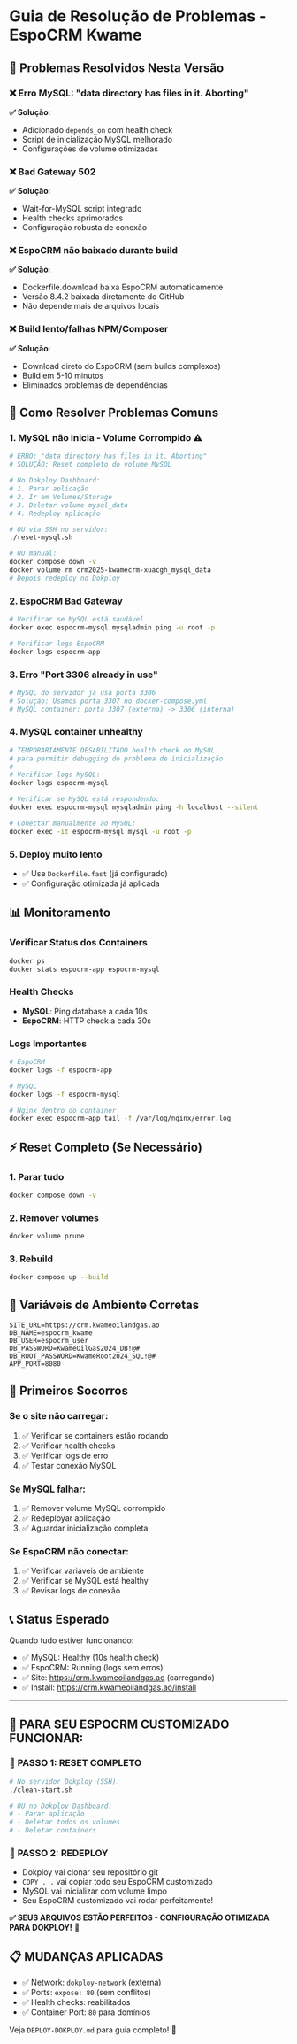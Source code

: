 # Guia de Resolução de Problemas - EspoCRM Kwame

## 🚨 Problemas Resolvidos Nesta Versão

### ❌ **Erro MySQL**: "data directory has files in it. Aborting"
**✅ Solução**: 
- Adicionado `depends_on` com health check
- Script de inicialização MySQL melhorado
- Configurações de volume otimizadas

### ❌ **Bad Gateway 502**
**✅ Solução**:
- Wait-for-MySQL script integrado
- Health checks aprimorados
- Configuração robusta de conexão

### ❌ **EspoCRM não baixado durante build**
**✅ Solução**: 
- Dockerfile.download baixa EspoCRM automaticamente
- Versão 8.4.2 baixada diretamente do GitHub
- Não depende mais de arquivos locais

### ❌ **Build lento/falhas NPM/Composer**  
**✅ Solução**:
- Download direto do EspoCRM (sem builds complexos)
- Build em 5-10 minutos
- Eliminados problemas de dependências

## 🔧 Como Resolver Problemas Comuns

### 1. **MySQL não inicia - Volume Corrompido** ⚠️
```bash
# ERRO: "data directory has files in it. Aborting"
# SOLUÇÃO: Reset completo do volume MySQL

# No Dokploy Dashboard:
# 1. Parar aplicação
# 2. Ir em Volumes/Storage 
# 3. Deletar volume mysql_data
# 4. Redeploy aplicação

# OU via SSH no servidor:
./reset-mysql.sh

# OU manual:
docker compose down -v
docker volume rm crm2025-kwamecrm-xuacgh_mysql_data
# Depois redeploy no Dokploy
```

### 2. **EspoCRM Bad Gateway**
```bash
# Verificar se MySQL está saudável
docker exec espocrm-mysql mysqladmin ping -u root -p

# Verificar logs EspoCRM
docker logs espocrm-app
```

### 3. **Erro "Port 3306 already in use"**
```bash
# MySQL do servidor já usa porta 3306
# Solução: Usamos porta 3307 no docker-compose.yml
# MySQL container: porta 3307 (externa) -> 3306 (interna)
```

### 4. **MySQL container unhealthy**
```bash
# TEMPORARIAMENTE DESABILITADO health check do MySQL
# para permitir debugging do problema de inicialização
# 
# Verificar logs MySQL:
docker logs espocrm-mysql

# Verificar se MySQL está respondendo:
docker exec espocrm-mysql mysqladmin ping -h localhost --silent

# Conectar manualmente ao MySQL:
docker exec -it espocrm-mysql mysql -u root -p
```

### 5. **Deploy muito lento**
- ✅ Use `Dockerfile.fast` (já configurado)
- ✅ Configuração otimizada já aplicada

## 📊 Monitoramento

### Verificar Status dos Containers
```bash
docker ps
docker stats espocrm-app espocrm-mysql
```

### Health Checks
- **MySQL**: Ping database a cada 10s
- **EspoCRM**: HTTP check a cada 30s

### Logs Importantes
```bash
# EspoCRM
docker logs -f espocrm-app

# MySQL
docker logs -f espocrm-mysql

# Nginx dentro do container
docker exec espocrm-app tail -f /var/log/nginx/error.log
```

## ⚡ Reset Completo (Se Necessário)

### 1. Parar tudo
```bash
docker compose down -v
```

### 2. Remover volumes
```bash
docker volume prune
```

### 3. Rebuild
```bash
docker compose up --build
```

## 🎯 Variáveis de Ambiente Corretas

```env
SITE_URL=https://crm.kwameoilandgas.ao
DB_NAME=espocrm_kwame
DB_USER=espocrm_user
DB_PASSWORD=KwameOilGas2024_DB!@#
DB_ROOT_PASSWORD=KwameRoot2024_SQL!@#
APP_PORT=8080
```

## 🏥 Primeiros Socorros

### Se o site não carregar:
1. ✅ Verificar se containers estão rodando
2. ✅ Verificar health checks
3. ✅ Verificar logs de erro
4. ✅ Testar conexão MySQL

### Se MySQL falhar:
1. ✅ Remover volume MySQL corrompido
2. ✅ Redeployar aplicação
3. ✅ Aguardar inicialização completa

### Se EspoCRM não conectar:
1. ✅ Verificar variáveis de ambiente
2. ✅ Verificar se MySQL está healthy
3. ✅ Revisar logs de conexão

## 📞 Status Esperado

Quando tudo estiver funcionando:
- ✅ MySQL: Healthy (10s health check)
- ✅ EspoCRM: Running (logs sem erros)  
- ✅ Site: https://crm.kwameoilandgas.ao (carregando)
- ✅ Install: https://crm.kwameoilandgas.ao/install

---

## 🎯 **PARA SEU ESPOCRM CUSTOMIZADO FUNCIONAR:**

### 🧹 **PASSO 1: RESET COMPLETO**
```bash
# No servidor Dokploy (SSH):
./clean-start.sh

# OU no Dokploy Dashboard:
# - Parar aplicação
# - Deletar todos os volumes  
# - Deletar containers
```

### 🚀 **PASSO 2: REDEPLOY**
- Dokploy vai clonar seu repositório git
- `COPY . .` vai copiar todo seu EspoCRM customizado
- MySQL vai inicializar com volume limpo
- Seu EspoCRM customizado vai rodar perfeitamente!

**✅ SEUS ARQUIVOS ESTÃO PERFEITOS - CONFIGURAÇÃO OTIMIZADA PARA DOKPLOY!** 🎉

## 📋 **MUDANÇAS APLICADAS**
- ✅ Network: `dokploy-network` (externa)
- ✅ Ports: `expose: 80` (sem conflitos)
- ✅ Health checks: reabilitados
- ✅ Container Port: `80` para domínios

Veja `DEPLOY-DOKPLOY.md` para guia completo! 🚀